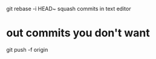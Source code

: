 git rebase -i HEAD~<number of commits>
squash commits in text editor
# out commits you don't want
git push -f origin <branch-name>
